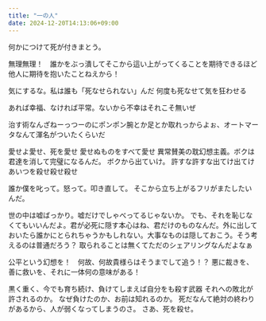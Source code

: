 ```yaml
---
title: "一の人"
date: 2024-12-20T14:13:06+09:00
---
```

何かにつけて死が付きまとう。


無理無理！　誰かをぶっ潰してそこから這い上がってくることを期待できるほど他人に期待を抱いたことねえから！

気にするな。私は誰も「死なせられない」んだ
何度も死なせて気を狂わせる

あれば幸福、なければ平常。ないから不幸はそれこそ無いぜ

治す術なんざねーっつーのにポンポン腕とか足とか取れっからよぉ、オートマータなんて渾名がついたくらいだ

愛せよ愛せ、死を愛せ
愛せぬものをすべて愛せ
異常賛美の耽幻想主義。ボクは君達を消して完璧になるんだ。
ボクから出ていけ。
許すな許すな出てけ出てけあいつを殺せ殺せ殺せ

誰か僕を叱って。怒って。叩き直して。
そこから立ち上がるフリがまたしたいんだ。



世の中は嘘ばっかり。嘘だけでしゃべってるじゃないか。
でも、それを恥じなくてもいいんだよ。君が必死に隠す本心はね、君だけのものなんだ。外に出しておいたら誰かにとられちゃうかもしれない。大事なものは隠しておこう。そう考えるのは普通だろう？
取られることは無くてただのシェアリングなんだよなぁ

公平という幻想を！　何故、何故貴様らはそうまでして追う！？
悪に裁きを、善に救いを、それに一体何の意味がある！



黒く重く、今でも育ち続け、負けてしまえば自分をも殺す武器
それへの敗北が許されるのか。
なぜ負けたのか、お前は知れるのか。
死だなんて絶対の終わりがあるから、人が弱くなってしまうのさ。
さあ、死を殺せ。
